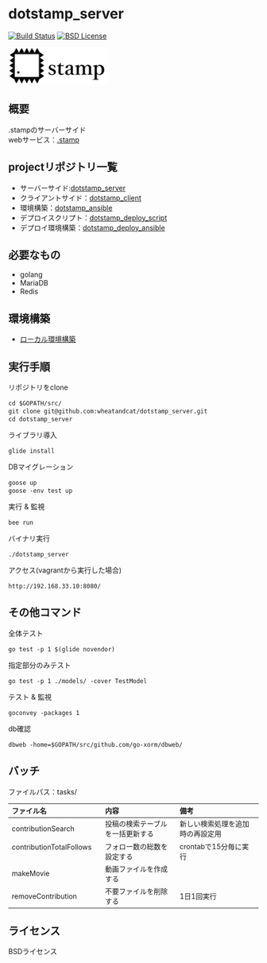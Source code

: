 # dotstamp_server

[![Build Status](https://travis-ci.org/wheatandcat/dotstamp_server.svg?branch=master)](https://travis-ci.org/wheatandcat/dotstamp_server)
[![BSD License](https://img.shields.io/badge/license-BSD-blue.svg)](LICENSE)

<img src="https://raw.githubusercontent.com/wheatandcat/dotstamp_client/master/dist/images/common/about.png" data-canonical-src="https://raw.githubusercontent.com/wheatandcat/dotstamp_client/master/dist/images/common/about.png" width="200" />

## 概要
.stampのサーバーサイド　  
webサービス：[.stamp](http://dotstamp.com/)

## projectリポジトリ一覧
* サーバーサイド:[dotstamp_server](https://github.com/wheatandcat/dotstamp_server)
* クライアントサイド：[dotstamp_client](https://github.com/wheatandcat/dotstamp_client)
* 環境構築：[dotstamp_ansible](https://github.com/wheatandcat/dotstamp_ansible)
* デプロイスクリプト：[dotstamp_deploy_script](https://github.com/wheatandcat/dotstamp_deploy_script)
* デプロイ環境構築：[dotstamp_deploy_ansible](https://github.com/wheatandcat/dotstamp_deploy_ansible)

## 必要なもの
* golang
* MariaDB
* Redis
## 環境構築
* [ローカル環境構築](https://github.com/wheatandcat/dotstamp_ansible#ローカル環境構築手順-)
## 実行手順
リポジトリをclone
```
cd $GOPATH/src/
git clone git@github.com:wheatandcat/dotstamp_server.git
cd dotstamp_server
```
ライブラリ導入
```
glide install
```
DBマイグレーション
```
goose up
goose -env test up
```
実行 & 監視
```
bee run
```
バイナリ実行
```
./dotstamp_server
```
アクセス(vagrantから実行した場合)
```
http://192.168.33.10:8080/
```
## その他コマンド
全体テスト
```
go test -p 1 $(glide novendor)
```
指定部分のみテスト
```
go test -p 1 ./models/ -cover TestModel
```
テスト & 監視
```
goconvey -packages 1
```
db確認
```
dbweb -home=$GOPATH/src/github.com/go-xorm/dbweb/
```
## バッチ  
ファイルパス：tasks/

| ファイル名 | 内容 | 備考 |
|:-----------|:------------|:------------|
| contributionSearch       | 投稿の検索テーブルを一括更新する | 新しい検索処理を追加時の再設定用 |
| contributionTotalFollows       | フォロー数の総数を設定する | crontabで15分毎に実行 |
| makeMovie       | 動画ファイルを作成する |  |
| removeContribution       | 不要ファイルを削除する | 1日1回実行 |

## ライセンス
BSDライセンス
